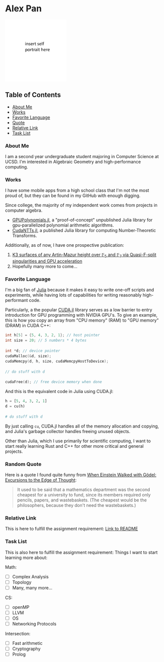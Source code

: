 <!-- Pictures
All the core Markdown constructs in GitHub Flavored MarkdownLinks to an external site.
Task lists -->

# **Alex Pan**
<img src="assets/selfportrait.png" alt="selfportrait" width="200"/>

## Table of Contents
- [About Me](#about-me)
- [Works](#research)
- [Favorite Language](#favorite-language)
- [Quote](#random-quote)
- [Relative Link](#relative-link)
- [Task List](#task-list)

### About Me
I am a second year undergraduate student majoring in Computer Science 
at UCSD. I'm interested in Algebraic Geometry and high-performance 
computing.

### Works
I have some mobile apps from a high school class that I'm not the 
most proud of, but they can be found in my GitHub with enough digging.

Since college, the majority of my independent work comes from projects 
in computer algebra.

- [GPUPolynomials.jl](https://github.com/alexp616/GPUPolynomials.jl), a 
"proof-of-concept" unpublished Julia library for gpu-parallelized polynomial arithmetic algorithms.
- [CudaNTTs.jl](https://github.com/alexp616/CudaNTTs.jl), a published 
Julia library for computing Number-Theoretic Transforms.

Additionally, as of now, I have one prospective publication:
1. [K3 surfaces of any Artin-Mazur height over $\mathbb{F}_5$ and $\mathbb{F}_7$ via Quasi-F-split singularities and GPU acceleration](https://arxiv.org/abs/2502.12428)
2. Hopefully many more to come...

### Favorite Language
I'm a big fan of [Julia](https://julialang.org/) because it 
makes it easy to write one-off scripts and experiments, 
while having lots of capabilities for writing 
reasonably high-performant code.

Particularly, a the popular [CUDA.jl](https://github.com/JuliaGPU/CUDA.jl) 
library serves as a low barrier to entry introduction for 
GPU programming with NVIDIA GPU's. To give an example, this is 
how you copy an array from "CPU memory" (RAM) to "GPU memory" 
(DRAM) in CUDA C++:

```C++
int h[5] = {5, 4, 3, 2, 1}; // host pointer
int size = 20; // 5 numbers * 4 bytes

int *d; // device pointer
cudaMalloc(&d, size);
cudaMemcpy(d, h, size, cudaMemcpyHostToDevice);

// do stuff with d

cudaFree(d); // free device memory when done
```

And this is the equivalent code in Julia using CUDA.jl:
```python
h = [5, 4, 3, 2, 1]
d = cu(h)

# do stuff with d
```

By just calling `cu`, CUDA.jl handles all of the memory 
allocation and copying, 
and Julia's garbage collector handles freeing unused objects.

Other than Julia, which I use primarily for scientific computing, 
I want to start really learning Rust and C++ for other more 
critical and general projects.

### Random Quote
Here is a quote I found quite funny from [When Einstein Walked 
with Gödel: Excursions to the Edge of Thought](https://www.amazon.com/When-Einstein-Walked-G%C3%B6del-Excursions/dp/0374146705):
> It used to be said that a mathematics department was the second 
cheapest for a university to fund, since its members required only 
pencils, papers, and wastebaskets. (The cheapest would be the 
philosophers, because they don't need the wastebaskets.)

### Relative Link
This is here to fulfill the assignment requirement:
[Link to README](/README.md)

### Task List
This is also here to fulfill the assignment requirement:
Things I want to start learning more about:

Math:
- [ ] Complex Analysis
- [ ] Topology
- [ ] Many, many more...

CS:
- [ ] openMP
- [ ] LLVM
- [ ] OS
- [ ] Networking Protocols

Intersection:
- [ ] Fast arithmetic
- [ ] Cryptography
- [ ] Prolog